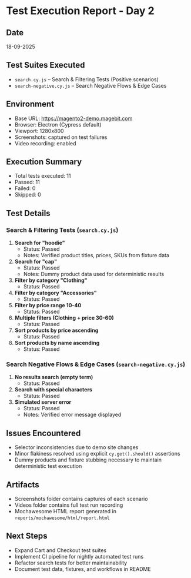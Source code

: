 # Test Execution Report - Day 2

## Date
18-09-2025

## Test Suites Executed
- `search.cy.js` – Search & Filtering Tests (Positive scenarios)
- `search-negative.cy.js` – Search Negative Flows & Edge Cases

## Environment
- Base URL: https://magento2-demo.magebit.com
- Browser: Electron (Cypress default)
- Viewport: 1280x800
- Screenshots: captured on test failures
- Video recording: enabled

## Execution Summary
- Total tests executed: 11
- Passed: 11
- Failed: 0
- Skipped: 0

## Test Details

### Search & Filtering Tests (`search.cy.js`)
1. **Search for "hoodie"**
   - Status: Passed
   - Notes: Verified product titles, prices, SKUs from fixture data
2. **Search for "cap"**
   - Status: Passed
   - Notes: Dummy product data used for deterministic results
3. **Filter by category "Clothing"**
   - Status: Passed
4. **Filter by category "Accessories"**
   - Status: Passed
5. **Filter by price range 10-40**
   - Status: Passed
6. **Multiple filters (Clothing + price 30-60)**
   - Status: Passed
7. **Sort products by price ascending**
   - Status: Passed
8. **Sort products by name ascending**
   - Status: Passed

### Search Negative Flows & Edge Cases (`search-negative.cy.js`)
1. **No results search (empty term)**
   - Status: Passed
2. **Search with special characters**
   - Status: Passed
3. **Simulated server error**
   - Status: Passed
   - Notes: Verified error message displayed

## Issues Encountered
- Selector inconsistencies due to demo site changes
- Minor flakiness resolved using explicit `cy.get().should()` assertions
- Dummy products and fixture stubbing necessary to maintain deterministic test execution

## Artifacts
- Screenshots folder contains captures of each scenario
- Videos folder contains full test run recording
- Mochawesome HTML report generated in `reports/mochawesome/html/report.html`

## Next Steps
- Expand Cart and Checkout test suites
- Implement CI pipeline for nightly automated test runs
- Refactor search tests for better maintainability
- Document test data, fixtures, and workflows in README
